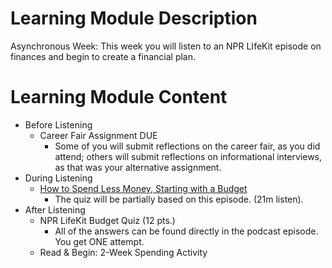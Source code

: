 # Learning Module Description

Asynchronous Week: This week you will listen to an NPR LIfeKit episode on finances and begin to create a financial plan.

# Learning Module Content

- Before Listening
  - Career Fair Assignment DUE
    - Some of you will submit reflections on the career fair, as you did attend; others will submit reflections on informational interviews, as that was your alternative assignment.
- During Listening
  - [How to Spend Less Money, Starting with a Budget](https://www.npr.org/2019/01/09/683530953/be-the-master-of-your-budget)
    - The quiz will be partially based on this episode. (21m listen).
- After Listening
  - NPR LifeKit Budget Quiz (12 pts.)
    - All of the answers can be found directly in the podcast episode. You get ONE attempt.
  - Read & Begin: 2-Week Spending Activity

